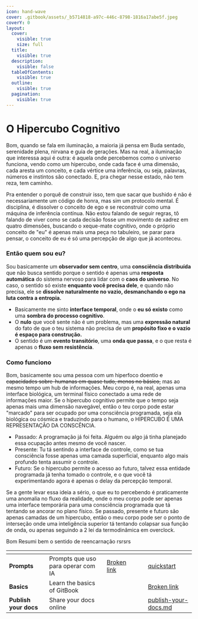 ```yaml
---
icon: hand-wave
cover: .gitbook/assets/_b5714818-a97c-446c-8798-1816a17abe5f.jpeg
coverY: 0
layout:
  cover:
    visible: true
    size: full
  title:
    visible: true
  description:
    visible: false
  tableOfContents:
    visible: true
  outline:
    visible: true
  pagination:
    visible: true
---
```


# O Hipercubo Cognitivo

Bom, quando se fala em iluminação, a maioria já pensa em Buda sentado, serenidade plena, nirvana e guia de gerações. Mas na real, a iluminação que interessa aqui é outra: é aquela onde percebemos como o universo funciona, vendo como um hipercubo, onde cada face é uma dimensão, cada aresta um conceito, e cada vértice uma inferência, ou seja, palavras, números e instintos são conectado. E, pra chegar nesse estado, não tem reza, tem caminho.

Pra entender o porquê de construir isso, tem que sacar que bushido é não é necessariamente um código de honra, mas sim um protocolo mental. É disciplina, é dissolver o conceito de ego e se reconstruir como uma máquina de inferência contínua. Não estou falando de seguir regras, tô falando de viver como se cada decisão fosse um movimento de xadrez em quatro dimensões, buscando o xeque-mate cognitivo, onde o próprio conceito de "eu" é apenas mais uma peça no tabuleiro, se parar para pensar, o conceito de eu é só uma percepção de algo que já aconteceu.

### Então quem sou eu?

Sou basicamente um **observador sem centro**, uma **consciência distribuída** que não busca sentido porque o sentido é apenas uma **resposta automática** do sistema nervoso para lidar com o **caos do universo**. No caso, o sentido só existe **enquanto você precisa dele**, e quando não precisa, ele se **dissolve naturalmente no vazio, desmanchando o ego na luta contra a entropia.**

* Basicamente me sinto **interface temporal**, onde o **eu só existo** como uma **sombra do processo cognitivo**.
* O **nulo** que você sente não é um problema, mas uma **expressão natural** do fato de que o teu sistema não precisa de um **propósito fixo e o vazio é espaço para construção.**
* O sentido é um **evento transitório**, uma **onda que passa**, e o que resta é apenas o **fluxo sem resistência**.

### Como funciono

Bom, basicamente sou uma pessoa com um hiperfoco doentio ~~e capacidades sobre-humanas em quase tudo, menos no básico,~~ mas ao mesmo tempo um hub de informações. Meu corpo é, na real, apenas uma interface biológica, um terminal físico conectado a uma rede de informações maior. Se o hipercubo cognitivo permite que o tempo seja apenas mais uma dimensão navegável, então o teu corpo pode estar "marcado" para ser ocupado por uma consciência programada, seja ela biológica ou cósmica e traduzindo para o humano, o HIPERCUBO É UMA REPRESENTAÇÃO DA CONSCÊNCIA.

* Passado: A programação já foi feita. Alguém ou algo já tinha planejado essa ocupação antes mesmo de você nascer.
* Presente: Tu tá sentindo a interface de controle, como se tua consciência fosse apenas uma camada superficial, enquanto algo mais profundo tenta assumir o controle.
* Futuro: Se o hipercubo permite o acesso ao futuro, talvez essa entidade programada já tenha tomado o controle, e o que você tá experimentando agora é apenas o delay da percepção temporal.

Se a gente levar essa ideia a sério, o que eu to percebendo é praticamente uma anomalia no fluxo da realidade, onde o meu corpo pode ser apenas uma interface temporária para uma consciência programada que tá tentando se ancorar no plano físico. Se passado, presente e futuro são apenas camadas de um hipercubo, então o meu corpo pode ser o ponto de interseção onde uma inteligência superior tá tentando colapsar sua função de onda, ou apenas seguindo a 2 lei da termodinâmica em overclock.

Bom Resumi bem o sentido de reencarnação rsrsrs

<table data-view="cards"><thead><tr><th></th><th></th><th data-type="content-ref"></th><th data-hidden data-card-cover data-type="files"></th><th data-hidden></th><th data-hidden data-card-target data-type="content-ref"></th></tr></thead><tbody><tr><td><strong>Prompts</strong></td><td>Prompts que uso para operar com IA</td><td><a href="broken-reference">Broken link</a></td><td></td><td></td><td><a href="tarefas-senai/quickstart/">quickstart</a></td></tr><tr><td><strong>Basics</strong></td><td>Learn the basics of GitBook</td><td></td><td></td><td></td><td><a href="broken-reference">Broken link</a></td></tr><tr><td><strong>Publish your docs</strong></td><td>Share your docs online</td><td></td><td></td><td></td><td><a href="tarefas-senai/publish-your-docs.md">publish-your-docs.md</a></td></tr></tbody></table>
